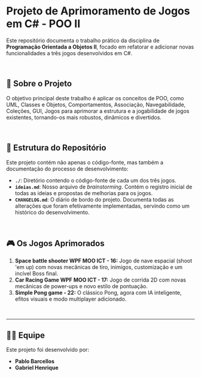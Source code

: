 Projeto de Aprimoramento de Jogos em C# - POO II
===

 Este repositório documenta o trabalho prático da disciplina de **Programação Orientada a
 Objetos II**, focado em refatorar e adicionar novas funcionalidades a três jogos
 desenvolvidos em C#.

 <br>

 ## 🎯 Sobre o Projeto

 O objetivo principal deste trabalho é aplicar os conceitos de POO, como UML, Classes e Objetos, Comportamentos, Associação, 
 Navegabilidade, Coleções, GUI, Jogos para aprimorar a estrutura e a jogabilidade de jogos existentes,
 tornando-os mais robustos, dinâmicos e divertidos.

 <br>

 ## 📂 Estrutura do Repositório

 Este projeto contém não apenas o código-fonte, mas também a documentação do processo de
 desenvolvimento:

 - **`./`**: Diretório contendo o código-fonte de cada um dos três jogos.
 - **`ideias.md`**: Nosso arquivo de *brainstorming*. Contém o registro inicial de todas as
 ideias e propostas de melhorias para os jogos.
 - **`CHANGELOG.md`**: O diário de bordo do projeto. Documenta todas as alterações que foram
 efetivamente implementadas, servindo como um histórico do desenvolvimento.

 <br>

 ## 🎮 Os Jogos Aprimorados

 1.  **Space battle shooter WPF MOO ICT - 16:** Jogo de nave espacial (shoot 'em up) com novas mecânicas de
 tiro, inimigos, customização e um incível Boss final.
 2.  **Car Racing Game WPF MOO ICT - 17:** Jogo de corrida 2D com novas mecânicas de power-ups e novo estilo de pontuação.
 3.  **Simple Pong game - 22:** O clássico Pong, agora com IA inteligente, efitos visuais e modo multiplayer adicionado.


 <br>

 ---

 ## 🧑‍💻 Equipe

 Este projeto foi desenvolvido por:

 - **Pablo Barcellos**
 - **Gabriel Henrique**
